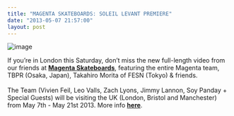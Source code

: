 ```yaml
---
title: "MAGENTA SKATEBOARDS: SOLEIL LEVANT PREMIERE"
date: "2013-05-07 21:57:00"
layout: post
---
```


<p><img alt="image" src="http://media.tumblr.com/f2af27adcd97031a3903c6f00e111726/tumblr_inline_mmg7g637bz1qz4rgp.jpg"/></p>
<p>If you&#8217;re in London this Saturday, don&#8217;t miss the <span><span class="fsl">new full-length video from our friends at <a href="http://www.magentaskateboards.com/"><strong>Magenta Skateboards</strong></a>, featuring the entire Magenta team, TBPR (Osaka, Japan), Takahiro Morita of FESN (Tokyo) &amp; friends.<br/><br/> The Team (Vivien Feil, Leo Valls, Zach Lyons, Jimmy Lannon, Soy Panday + Special Guests) will be visiting the UK (London, Bristol and Manchester) from May 7th - May 21st 2013. More info <strong><a href="https://www.facebook.com/events/538462529529308/">here</a></strong>.<br/></span></span></p>
